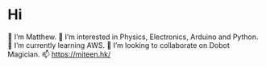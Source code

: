# Hi
👋 I’m Matthew.
👀 I’m interested in Physics, Electronics, Arduino and Python.
🌱 I’m currently learning AWS.
💞️ I’m looking to collaborate on Dobot Magician.
📫 https://miteen.hk/
